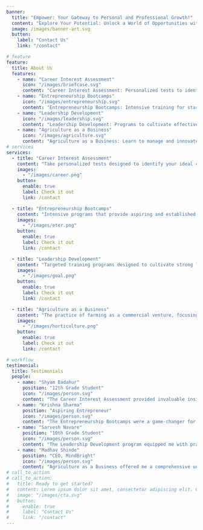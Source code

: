 ```yaml
---
banner:
  title: "Empower: Your Gateway to Personal and Professional Growth!"
  content: "Explore Your Potential: Unlock a World of Opportunities with Us, Your All-in-One Platform."
  image: /images/banner-art.svg
  button:
    label: "Contact Us"
    link: "/contact"

# feature
feature:
  title: About Us
  features:
    - name: "Career Interest Assessment"
      icon: "/images/briefcase.svg"
      content: "Career Interest Assessment: Personalized tests to identify your ideal career path."
    - name: "Entrepreneurship Bootcamps"
      icon: "/images/entrepreneurship.svg"
      content: "Entrepreneurship Bootcamps: Intensive training for starting and growing your own business."
    - name: "Leadership Development"
      icon: "/images/leadership.svg"
      content: "Leadership Development: Programs to cultivate effective leadership skills and strategies."
    - name: "Agriculture as a Business"
      icon: "/images/agriculture.svg"
      content: "Agriculture as a Business: Learn to manage and innovate in agricultural enterprises."
# services
services:
  - title: "Career Interest Assessment"
    content: "Take personalized tests designed to identify your ideal career path based on your unique interests, strengths, values, and preferences. These assessments offer insights into various career options that align with your individual personality and professional goals. With targeted recommendations and actionable advice, you can confidently pursue a fulfilling career that resonates with your passion and potential."
    images:
      - "/images/career.png"
    button:
      enable: true
      label: Check it out
      link: /contact

  - title: "Entrepreneurship Bootcamps"
    content: "Intensive programs that provide aspiring and established entrepreneurs with the skills, knowledge, and confidence to launch and grow successful businesses. Expert-led workshops, mentorship opportunities, and networking events foster innovation and creativity. Participants learn to develop business plans, secure funding, and navigate legal and financial aspects. Real-world case studies and collaborative projects help individuals transform ideas into viable ventures and thrive in the competitive business landscape."
    images:
      - "/images/eter.png"
    button:
      enable: true
      label: Check it out
      link: /contact

  - title: "Leadership Development"
    content: "Targeted training programs designed to cultivate strong leadership skills and competencies such as strategic thinking, communication, and decision-making. Through workshops, coaching, and experiential learning, participants gain the tools to inspire and guide teams effectively. Mentorship and networking opportunities enhance the learning experience and support professional growth."
    images:
      - "/images/goal.png"
    button:
      enable: true
      label: Check it out
      link: /contact

  - title: "Agriculture as a Business"
    content: "The practice of farming as a commercial venture, focusing on the production and distribution of crops, livestock, and other agricultural products. It involves strategic planning, efficient resource management, and market analysis to maximize profitability and sustainability. Modern agriculture businesses may leverage technology for precision farming, supply chain optimization, and data-driven decision-making. Successful agricultural entrepreneurs stay informed on industry trends, regulations, and innovations to remain competitive in the global market."
    images:
      - "/images/horticulture.png"
    button:
      enable: true
      label: Check it out
      link: /contact

# workflow
testimonial:
  title: Testimonials
  people:
    - name: "Shyam Badahur"
      position: "12th Grade Student"
      icon: "/images/person.svg"
      content: "The Career Interest Assessment provided invaluable insights into my strengths and passions, guiding me toward a fulfilling career path that aligns with my goals and talents."
    - name: "Krishna Sharma"
      position: "Aspiring Entrepreneur"
      icon: "/images/person.svg"
      content: "The Entrepreneurship Bootcamps were a game-changer for me. The hands-on experience and expert guidance gave me the confidence and knowledge to launch and grow my own successful business."
    - name: "Sarvesh Navare"
      position: "10th Grade Student"
      icon: "/images/person.svg"
      content: "The Leadership Development program equipped me with practical strategies and skills that transformed my approach to leading others. It was a transformative experience that set me up for future success."
    - name: "Madhav Shinde"
      position: "CEO, MindBright"
      icon: "/images/person.svg"
      content: "Agriculture as a Business offered me a comprehensive understanding of managing agricultural enterprises. The program's innovative approach and expert insights enabled me to drive sustainable success in the industry."
# call_to_action
# call_to_action:
#   title: Ready to get started?
#   content: Lorem ipsum dolor sit amet, consectetur adipiscing elit. Consequat tristique eget amet, tempus eu at consecttur.
#   image: "/images/cta.svg"
#   button:
#     enable: true
#     label: "Contact Us"
#     link: "/contact"
---
```

